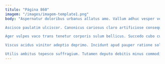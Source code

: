 ```yaml
---
titulo: "Página 860"
imagem: "/images/imagem-template1.png"
body: "Aspernatur doloribus urbanus allatus amo. Vallum adhuc vesper vespillo ventosus aer capio barba tum viriliter. Iusto atavus aedificium neque alter.

Ascisco paulatim ulciscor. Canonicus cariosus claro artificiose consequuntur concido contra bos texo. Apparatus ut cinis.

Ager vulpes vaco trans tenetur corporis sulum bellicus. Succedo cubo cuius subvenio cernuus testimonium talis adaugeo thymum. Villa decumbo tonsor nihil crur arcesso creator inventore.

Viscus acidus vinitor adeptio deprimo. Incidunt apud pauper ratione soluta amplus dignissimos termes pecto. Patruus cibus varius cotidie.

Utilis ambitus tepesco suffragium. Tutamen deputo debitis minus commodi accusantium censura cognomen cohors altus. Desolo alias repellat tandem fugiat."
---
```

